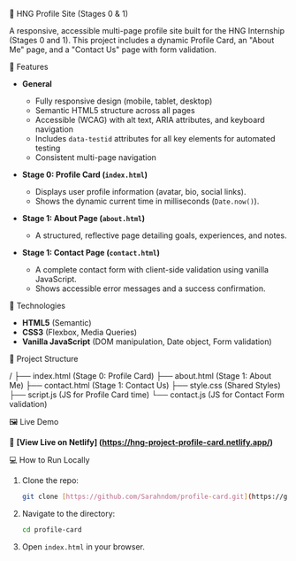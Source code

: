 
🌟 HNG Profile Site (Stages 0 & 1)

A responsive, accessible multi-page profile site built for the HNG Internship (Stages 0 and 1). This project includes a dynamic Profile Card, an "About Me" page, and a "Contact Us" page with form validation.

🚀 Features

* **General**
    * Fully responsive design (mobile, tablet, desktop)
    * Semantic HTML5 structure across all pages
    * Accessible (WCAG) with alt text, ARIA attributes, and keyboard navigation
    * Includes `data-testid` attributes for all key elements for automated testing
    * Consistent multi-page navigation

* **Stage 0: Profile Card (`index.html`)**
    * Displays user profile information (avatar, bio, social links).
    * Shows the dynamic current time in milliseconds (`Date.now()`).

* **Stage 1: About Page (`about.html`)**
    * A structured, reflective page detailing goals, experiences, and notes.

* **Stage 1: Contact Page (`contact.html`)**
    * A complete contact form with client-side validation using vanilla JavaScript.
    * Shows accessible error messages and a success confirmation.

🧩 Technologies

* **HTML5** (Semantic)
* **CSS3** (Flexbox, Media Queries)
* **Vanilla JavaScript** (DOM manipulation, Date object, Form validation)

📂 Project Structure

/
├── index.html     (Stage 0: Profile Card)
├── about.html     (Stage 1: About Me)
├── contact.html   (Stage 1: Contact Us)
├── style.css      (Shared Styles)
├── script.js      (JS for Profile Card time)
└── contact.js     (JS for Contact Form validation)

🖼️ Live Demo

🔗 **[View Live on Netlify] (https://hng-project-profile-card.netlify.app/)**


💻 How to Run Locally

1.  Clone the repo:
    ```sh
    git clone [https://github.com/Sarahndom/profile-card.git](https://github.com/Sarahndom/profile-card.git)
    ```
2.  Navigate to the directory:
    ```sh
    cd profile-card
    ```
3.  Open `index.html` in your browser.